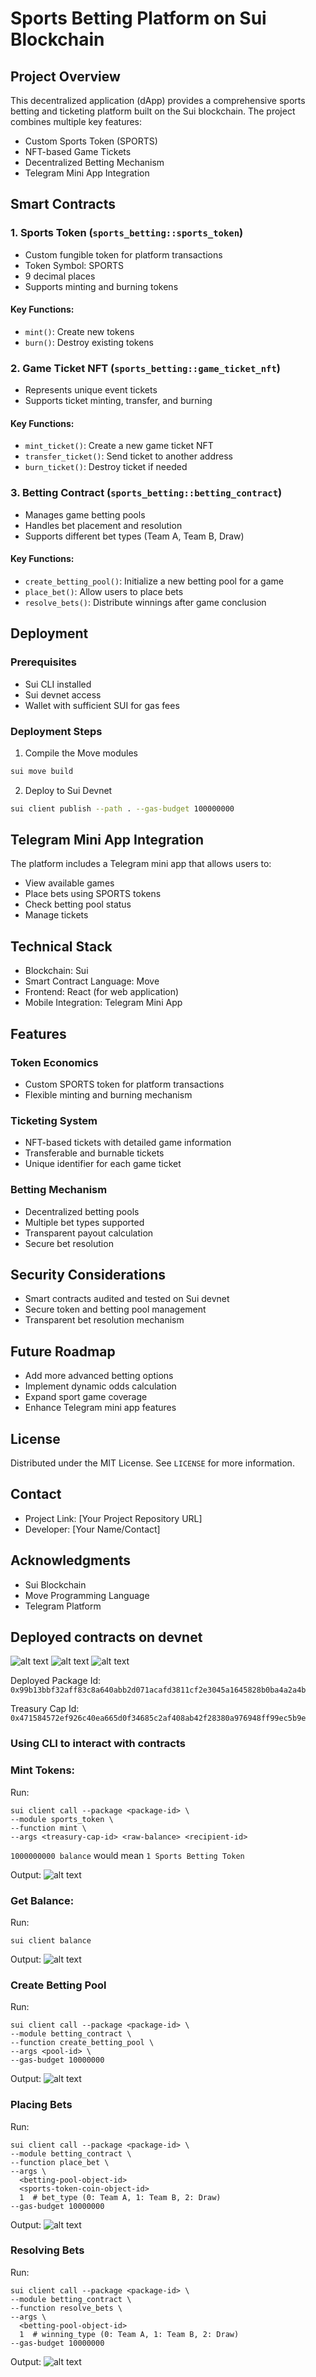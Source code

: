 # Sports Betting Platform on Sui Blockchain

## Project Overview

This decentralized application (dApp) provides a comprehensive sports betting and ticketing platform built on the Sui blockchain. The project combines multiple key features:

- Custom Sports Token (SPORTS)
- NFT-based Game Tickets
- Decentralized Betting Mechanism
- Telegram Mini App Integration

## Smart Contracts

### 1. Sports Token (`sports_betting::sports_token`)
- Custom fungible token for platform transactions
- Token Symbol: SPORTS
- 9 decimal places
- Supports minting and burning tokens

#### Key Functions:
- `mint()`: Create new tokens
- `burn()`: Destroy existing tokens

### 2. Game Ticket NFT (`sports_betting::game_ticket_nft`)
- Represents unique event tickets
- Supports ticket minting, transfer, and burning

#### Key Functions:
- `mint_ticket()`: Create a new game ticket NFT
- `transfer_ticket()`: Send ticket to another address
- `burn_ticket()`: Destroy ticket if needed

### 3. Betting Contract (`sports_betting::betting_contract`)
- Manages game betting pools
- Handles bet placement and resolution
- Supports different bet types (Team A, Team B, Draw)

#### Key Functions:
- `create_betting_pool()`: Initialize a new betting pool for a game
- `place_bet()`: Allow users to place bets
- `resolve_bets()`: Distribute winnings after game conclusion

## Deployment

### Prerequisites
- Sui CLI installed
- Sui devnet access
- Wallet with sufficient SUI for gas fees

### Deployment Steps
1. Compile the Move modules
```bash
sui move build
```

2. Deploy to Sui Devnet
```bash
sui client publish --path . --gas-budget 100000000
```

## Telegram Mini App Integration

The platform includes a Telegram mini app that allows users to:
- View available games
- Place bets using SPORTS tokens
- Check betting pool status
- Manage tickets

## Technical Stack
- Blockchain: Sui
- Smart Contract Language: Move
- Frontend: React (for web application)
- Mobile Integration: Telegram Mini App

## Features

### Token Economics
- Custom SPORTS token for platform transactions
- Flexible minting and burning mechanism

### Ticketing System
- NFT-based tickets with detailed game information
- Transferable and burnable tickets
- Unique identifier for each game ticket

### Betting Mechanism
- Decentralized betting pools
- Multiple bet types supported
- Transparent payout calculation
- Secure bet resolution

## Security Considerations
- Smart contracts audited and tested on Sui devnet
- Secure token and betting pool management
- Transparent bet resolution mechanism

## Future Roadmap
- Add more advanced betting options
- Implement dynamic odds calculation
- Expand sport game coverage
- Enhance Telegram mini app features

## License
Distributed under the MIT License. See `LICENSE` for more information.

## Contact
- Project Link: [Your Project Repository URL]
- Developer: [Your Name/Contact]

## Acknowledgments
- Sui Blockchain
- Move Programming Language
- Telegram Platform

## Deployed contracts on devnet

![alt text](image.png)
![alt text](image-1.png)
![alt text](image-2.png)

Deployed Package Id: `0x99b13bbf32aff83c8a640abb2d071acafd3811cf2e3045a1645828b0ba4a2a4b`

Treasury Cap Id: `0x471584572ef926c40ea665d0f34685c2af408ab42f28380a976948ff99ec5b9e`

### Using CLI to interact with contracts

### Mint Tokens:
Run:
    
    sui client call --package <package-id> \
    --module sports_token \
    --function mint \
    --args <treasury-cap-id> <raw-balance> <recipient-id>

`1000000000 balance` would mean `1 Sports Betting Token`

Output:
![alt text](image-3.png)


### Get Balance: 
Run:

    sui client balance

Output:
![alt text](image-4.png)

### Create Betting Pool
Run:

    sui client call --package <package-id> \
    --module betting_contract \
    --function create_betting_pool \
    --args <pool-id> \
    --gas-budget 10000000

Output:
![alt text](image-5.png)

### Placing Bets
Run:

    sui client call --package <package-id> \
    --module betting_contract \
    --function place_bet \
    --args \
      <betting-pool-object-id>
      <sports-token-coin-object-id>
      1  # bet_type (0: Team A, 1: Team B, 2: Draw)
    --gas-budget 10000000


Output:
![alt text](image-6.png)

### Resolving Bets
Run:

    sui client call --package <package-id> \
    --module betting_contract \
    --function resolve_bets \
    --args \
      <betting-pool-object-id>
      1  # winning_type (0: Team A, 1: Team B, 2: Draw)
    --gas-budget 10000000

Output:
![alt text](image-7.png)
